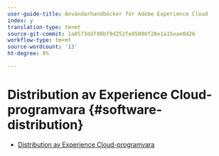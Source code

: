 ```yaml
---
user-guide-title: Användarhandböcker för Adobe Experience Cloud
index: y
translation-type: tm+mt
source-git-commit: 1a8573ddf80bf9d252fe05080f28e1a15eae0d26
workflow-type: tm+mt
source-wordcount: '13'
ht-degree: 0%

---
```



# Distribution av Experience Cloud-programvara {#software-distribution}

+ [Distribution av Experience Cloud-programvara](home.md)
